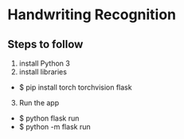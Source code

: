 # Handwriting Recognition 

## Steps to follow

1. install Python 3
2. install libraries
  - $ pip install torch torchvision flask
3. Run the app
  - $ python flask run
  - $ python -m flask run

